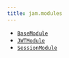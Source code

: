 ```yaml
---
title: jam.modules
---
```


* [`BaseModule`](modules/base_module.md)
* [`JWTModule`](modules/jwt_module.md)
* [`SessionModule`](modules/session_module.md)